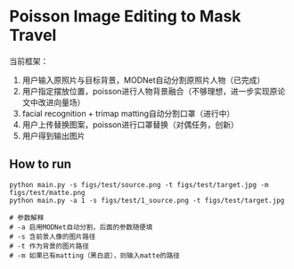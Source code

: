 # Poisson Image Editing to Mask Travel
当前框架：
1. 用户输入原照片与目标背景，MODNet自动分割原照片人物（已完成）
2. 用户指定摆放位置，poisson进行人物背景融合（不够理想，进一步实现原论文中改进向量场）
3. facial recognition + trimap matting自动分割口罩（进行中）
4. 用户上传替换图案，poisson进行口罩替换（对偶任务，创新）
5. 用户得到输出图片



## How to run
```
python main.py -s figs/test/source.png -t figs/test/target.jpg -m figs/test/matte.png
python main.py -a 1 -s figs/test/1_source.png -t figs/test/target.jpg

# 参数解释
# -a 启用MODNet自动分割，后面的参数随便填
# -s 含前景人像的图片路径
# -t 作为背景的图片路径
# -m 如果已有matting（黑白底），则输入matte的路径
```